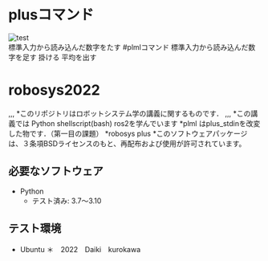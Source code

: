# plusコマンド
![test](https://github.com/21C1043kurokawa/robosys2022/actions/workflows/test.yml/badge.svg)  
標準入力から読み込んだ数字をたす
#plmlコマンド
標準入力から読み込んだ数字を足す 掛ける 平均を出す
# robosys2022
,,,
*このリポジトリはロボットシステム学の講義に関するものです．
,,,
*この講義では Python shellscript(bash) ros2を学んでいます
*plml はplus_stdinを改変した物です．（第一目の課題）
*robosys plus
*このソフトウェアパッケージは、３条項BSDライセンスのもと、再配布および使用が許可されています。
## 必要なソフトウェア
* Python
  * テスト済み: 3.7〜3.10

## テスト環境
* Ubuntu
＊　2022　Daiki　kurokawa
